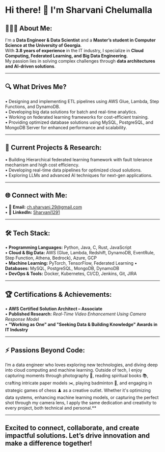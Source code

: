 # Hi there! 👋 I'm Sharvani Chelumalla  

## 👩🏻‍💻 About Me: 

I'm a **Data Engineer & Data Scientist** and a **Master’s student in Computer Science at the University of Georgia**.  
With **3.8 years of experience** in the IT industry, I specialize in **Cloud Computing, Federated Learning, and Big Data Engineering**.  
My passion lies in solving complex challenges through **data architectures and AI-driven solutions**.  

---

## 🔍 What Drives Me?  
• Designing and implementing ETL pipelines using AWS Glue, Lambda, Step Functions, and DynamoDB.  
• Developing big data solutions for batch and real-time analytics.  
• Working on federated learning frameworks for cost-efficient training.  
• Providing optimized database solutions using MySQL, PostgreSQL, and MongoDB Server for enhanced performance and scalability. 

---

## 📌 Current Projects & Research:
• Building Hierarchical federated learning framework with fault tolerance mechanism and high cost efficiency.  
• Developing real-time data pipelines for optimized cloud solutions.  
• Exploring LLMs and advanced AI techniques for next-gen applications.   

---

## 🌐 Connect with Me:  
• 📩 **Email:** [ch.sharvani.29@gmail.com](mailto:ch.sharvani.29@gmail.com)  
• 🔗 **LinkedIn:** [Sharvani1291](https://linkedin.com/in/sharvanichelumalla)  

---

## 🛠️ Tech Stack:  
• **Programming Languages:** Python, Java, C, Rust, JavaScript  
• **Cloud & Big Data:** AWS (Glue, Lambda, Redshift, DynamoDB, EventRule, Step Function, Athena, Bedrock), Azure, GCP  
• **Machine Learning:** PyTorch, TensorFlow, Federated Learning 
• **Databases:** MySQL, PostgreSQL, MongoDB, DynamoDB  
• **DevOps & Tools:** Docker, Kubernetes, CI/CD, Jenkins, Git, JIRA  

---

## 🏆 Certifications & Achievements:  
• **AWS Certified Solution Architect – Associate**  
• **Published Research:** *Real-Time Video Enhancement Using Camera Response Model*  
• **"Working as One" and "Seeking Data & Building Knowledge" Awards in IT Industry** 

---

## ⚡ Passions Beyond Code: 
I’m a data engineer who loves exploring new technologies, and diving deep into cloud computing and machine learning. Outside of tech, I enjoy capturing moments through photography 📸, reading spiritual books 📚, crafting intricate paper models ✂️, playing badminton 🏸, and engaging in strategic games of chess ♟️ as a creative outlet. Whether it's optimizing data systems, enhancing machine learning models, or capturing the perfect shot through my camera lens, I apply the same dedication and creativity to every project, both technical and personal.**  

---

## Excited to connect, collaborate, and create impactful solutions. Let’s drive innovation and make a difference together! 

